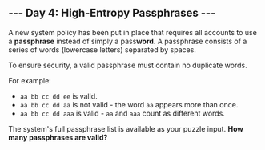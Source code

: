 ## --- Day 4: High-Entropy Passphrases ---
A new system policy has been put in place that requires all accounts to use a **passphrase** instead of simply a pass**word**. A passphrase consists of a series of words (lowercase letters) separated by spaces.
 
To ensure security, a valid passphrase must contain no duplicate words.
 
For example:
 
- `aa bb cc dd ee` is valid.
- `aa bb cc dd aa` is not valid - the word `aa` appears more than once.
- `aa bb cc dd aaa` is valid - `aa` and `aaa` count as different words.
 
The system's full passphrase list is available as your puzzle input. **How many passphrases are valid?**
 